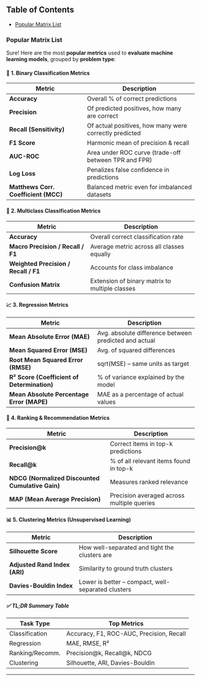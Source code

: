 ## Table of Contents
- [Popular Matrix List](#popular-matrix-list)

### Popular Matrix List
Sure! Here are the most **popular metrics** used to **evaluate machine learning models**, grouped by **problem type**:

#### 🧪 1. **Binary Classification Metrics**

| Metric                               | Description                                            |
| ------------------------------------ | ------------------------------------------------------ |
| **Accuracy**                         | Overall % of correct predictions                       |
| **Precision**                        | Of predicted positives, how many are correct           |
| **Recall (Sensitivity)**             | Of actual positives, how many were correctly predicted |
| **F1 Score**                         | Harmonic mean of precision & recall                    |
| **AUC-ROC**                          | Area under ROC curve (trade-off between TPR and FPR)   |
| **Log Loss**                         | Penalizes false confidence in predictions              |
| **Matthews Corr. Coefficient (MCC)** | Balanced metric even for imbalanced datasets           |

#### 🔢 2. **Multiclass Classification Metrics**

| Metric                               | Description                                    |
| ------------------------------------ | ---------------------------------------------- |
| **Accuracy**                         | Overall correct classification rate            |
| **Macro Precision / Recall / F1**    | Average metric across all classes equally      |
| **Weighted Precision / Recall / F1** | Accounts for class imbalance                   |
| **Confusion Matrix**                 | Extension of binary matrix to multiple classes |

#### 📈 3. **Regression Metrics**

| Metric                                      | Description                                           |
| ------------------------------------------- | ----------------------------------------------------- |
| **Mean Absolute Error (MAE)**               | Avg. absolute difference between predicted and actual |
| **Mean Squared Error (MSE)**                | Avg. of squared differences                           |
| **Root Mean Squared Error (RMSE)**          | sqrt(MSE) – same units as target                      |
| **R² Score (Coefficient of Determination)** | % of variance explained by the model                  |
| **Mean Absolute Percentage Error (MAPE)**   | MAE as a percentage of actual values                  |

#### 🎯 4. **Ranking & Recommendation Metrics**

| Metric                                           | Description                                |
| ------------------------------------------------ | ------------------------------------------ |
| **Precision\@k**                                 | Correct items in top-k predictions         |
| **Recall\@k**                                    | % of all relevant items found in top-k     |
| **NDCG (Normalized Discounted Cumulative Gain)** | Measures ranked relevance                  |
| **MAP (Mean Average Precision)**                 | Precision averaged across multiple queries |

#### 📊 5. **Clustering Metrics (Unsupervised Learning)**

| Metric                        | Description                                        |
| ----------------------------- | -------------------------------------------------- |
| **Silhouette Score**          | How well-separated and tight the clusters are      |
| **Adjusted Rand Index (ARI)** | Similarity to ground truth clusters                |
| **Davies-Bouldin Index**      | Lower is better – compact, well-separated clusters |

##### ✅ TL;DR Summary Table

| Task Type       | Top Metrics                              |
| --------------- | ---------------------------------------- |
| Classification  | Accuracy, F1, ROC-AUC, Precision, Recall |
| Regression      | MAE, RMSE, R²                            |
| Ranking/Recomm. | Precision\@k, Recall\@k, NDCG            |
| Clustering      | Silhouette, ARI, Davies-Bouldin          |

---

## 